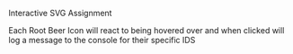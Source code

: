 Interactive SVG Assignment 

Each Root Beer Icon will react to being hovered over and when clicked will log a message to the console for their specific IDS 
